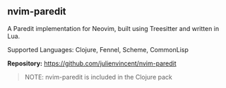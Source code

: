 ## nvim-paredit

A Paredit implementation for Neovim, built using Treesitter and written in Lua.

Supported Languages: Clojure, Fennel, Scheme, CommonLisp

**Repository:** <https://github.com/julienvincent/nvim-paredit>

> NOTE: nvim-paredit is included in the Clojure pack
